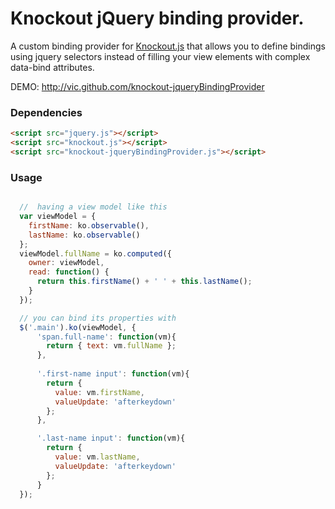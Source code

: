 Knockout jQuery binding provider.
=================================

A custom binding provider for [Knockout.js](http://knockoutjs.com) that allows you to define bindings using jquery selectors
instead of filling your view elements with complex data-bind attributes.

DEMO: http://vic.github.com/knockout-jqueryBindingProvider

### Dependencies

```html
<script src="jquery.js"></script>
<script src="knockout.js"></script>
<script src="knockout-jqueryBindingProvider.js"></script>
```

### Usage
```javascript

  //  having a view model like this
  var viewModel = {
    firstName: ko.observable(),
    lastName: ko.observable()
  };
  viewModel.fullName = ko.computed({
    owner: viewModel,
    read: function() {
      return this.firstName() + ' ' + this.lastName();
    }
  });

  // you can bind its properties with
  $('.main').ko(viewModel, {
      'span.full-name': function(vm){
        return { text: vm.fullName };
      },
   
      '.first-name input': function(vm){
        return {
          value: vm.firstName,
          valueUpdate: 'afterkeydown'
        };
      },

      '.last-name input': function(vm){
        return {
          value: vm.lastName,
          valueUpdate: 'afterkeydown'
        };
      }
  });

```


